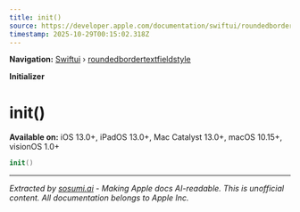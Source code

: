 ```yaml
---
title: init()
source: https://developer.apple.com/documentation/swiftui/roundedbordertextfieldstyle/init()
timestamp: 2025-10-29T00:15:02.318Z
---
```


**Navigation:** [Swiftui](/documentation/swiftui) › [roundedbordertextfieldstyle](/documentation/swiftui/roundedbordertextfieldstyle)

**Initializer**

# init()

**Available on:** iOS 13.0+, iPadOS 13.0+, Mac Catalyst 13.0+, macOS 10.15+, visionOS 1.0+

```swift
init()
```

---

*Extracted by [sosumi.ai](https://sosumi.ai) - Making Apple docs AI-readable.*
*This is unofficial content. All documentation belongs to Apple Inc.*
